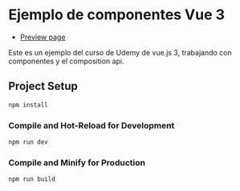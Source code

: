 # Ejemplo de componentes Vue 3

- [Preview page](https://mis-primeros-componentes-528.netlify.app/)

Este es un ejemplo del curso de Udemy de vue.js 3, trabajando con componentes y el composition api.

## Project Setup

```sh
npm install
```

### Compile and Hot-Reload for Development

```sh 
npm run dev
```

### Compile and Minify for Production

```sh
npm run build
```
